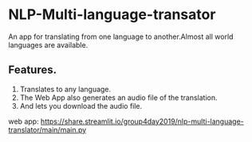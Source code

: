 # NLP-Multi-language-transator
An app for translating from one language to another.Almost all world languages are available.

## Features.
1. Translates to any language.
2. The Web App also generates an audio file of the translation.
3. And lets you download the audio file.


web app: https://share.streamlit.io/group4day2019/nlp-multi-language-translator/main/main.py
